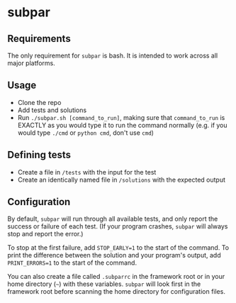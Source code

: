 # subpar

## Requirements
The only requirement for `subpar` is bash. It is intended to work across all major platforms.

## Usage
* Clone the repo
* Add tests and solutions
* Run `./subpar.sh [command_to_run]`, making sure that `command_to_run` is EXACTLY as you would type it to run the command normally (e.g. if you would type `./cmd` or `python cmd`, don't use `cmd`)

## Defining tests
* Create a file in `/tests` with the input for the test
* Create an identically named file in `/solutions` with the expected output

## Configuration
By default, `subpar` will run through all available tests, and only report the success or failure of each test. (If your program crashes, `subpar` will always stop and report the error.)

To stop at the first failure, add `STOP_EARLY=1` to the start of the command.
To print the difference between the solution and your program's output, add `PRINT_ERRORS=1` to the start of the command.

You can also create a file called `.subparrc` in the framework root or in your home directory (`~`) with these variables. `subpar` will look first in the framework root before scanning the home directory for configuration files.
